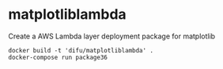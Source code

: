 # matplotliblambda
Create a AWS Lambda layer deployment package for matplotlib

```
docker build -t 'difu/matplotliblambda' .
docker-compose run package36
```